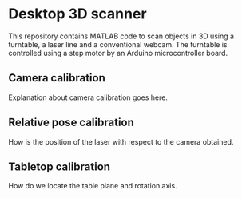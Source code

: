 # Desktop 3D scanner
This repository contains MATLAB code to scan objects in 3D using a turntable, a
laser line and a conventional webcam. The turntable is controlled using a step
motor by an Arduino microcontroller board.

## Camera calibration
Explanation about camera calibration goes here.

## Relative pose calibration
How is the position of the laser with respect to the camera obtained.

## Tabletop calibration
How do we locate the table plane and rotation axis.